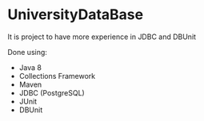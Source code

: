 # UniversityDataBase

It is project to have more experience in JDBC and DBUnit 

Done using:

* Java 8
* Collections Framework
* Maven
* JDBC (PostgreSQL)
* JUnit
* DBUnit
